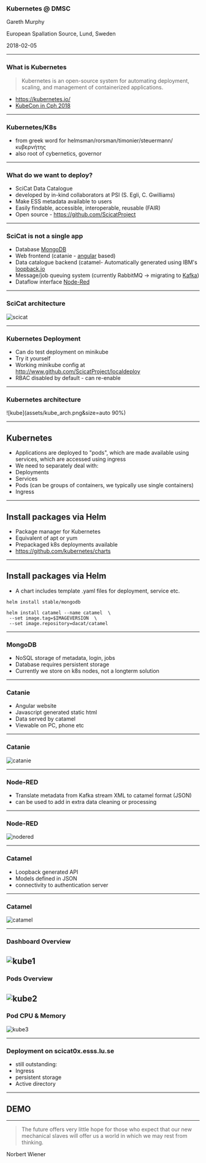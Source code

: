 ### Kubernetes @ DMSC


Gareth Murphy

European Spallation Source, Lund, Sweden

2018-02-05

---

### What is Kubernetes

> Kubernetes is an open-source system for automating
> deployment, scaling, and management of containerized
> applications.

- https://kubernetes.io/
- [KubeCon in Cph 2018](https://events.linuxfoundation.org/events/kubecon-cloudnativecon-europe-2018/)


---

### Kubernetes/K8s

- from greek word for helmsman/rorsman/timonier/steuermann/κυβερνήτης
- also root of cybernetics, governor





---

### What do we want to deploy?


- SciCat Data Catalogue
- developed by in-kind collaborators at PSI (S. Egli, C. Gwilliams)
- Make ESS metadata available to users
- Easily findable, accessible, interoperable, reusable (FAIR)
- Open source - https://github.com/ScicatProject



---
### SciCat is not a single app

- Database [MongoDB](https://www.mongodb.com/)
- Web frontend (catanie - [angular](http://angular.io) based)
- Data catalogue backend (catamel- Automatically generated using IBM's [loopback.io](http://loopback.io)
- Message/job queuing system (currently RabbitMQ -> migrating to [Kafka](http://kafka.apache.org))
- Dataflow interface [Node-Red](https://nodered.org/)

---

### SciCat architecture

![scicat](assets/SciCat.png)

---

### Kubernetes Deployment

- Can do test deployment on minikube
- Try it yourself
- Working minikube config at http://www.github.com/ScicatProject/localdeploy
- RBAC disabled by default - can re-enable




---

### Kubernetes architecture

![kube](assets/kube_arch.png&size=auto 90%)



---

## Kubernetes

- Applications are deployed to "pods", which are made available using services, which are accessed using ingress
- We need to separately deal with:
- Deployments
- Services
- Pods (can be groups of containers, we typically use single containers)
- Ingress


---

## Install packages via Helm

- Package manager for Kubernetes
- Equivalent of apt or yum
- Prepackaged k8s deployments available
- https://github.com/kubernetes/charts

---

## Install packages via Helm
- A chart includes template .yaml files for deployment,
service etc.
```
helm install stable/mongodb
```
```
helm install catamel --name catamel  \
 --set image.tag=$IMAGEVERSION  \
 --set image.repository=dacat/catamel
```
---

### MongoDB

- NoSQL storage of metadata, login, jobs
- Database requires persistent storage
- Currently we store on k8s nodes, not a longterm solution




---

### Catanie

- Angular website
- Javascript generated static html
- Data served by catamel
- Viewable on PC, phone etc

---

### Catanie
![catanie](assets/catanie2.png)


---

### Node-RED

- Translate metadata from Kafka stream XML to catamel format (JSON)
- can be used to add in extra data cleaning  or processing


---

### Node-RED

![nodered](assets/nodered.png)

---

### Catamel

- Loopback generated API
- Models defined in JSON
- connectivity to authentication server


---

### Catamel

![catamel](assets/catamel.png)

---

### Dashboard Overview

![kube1](assets/overview.png)
---

### Pods Overview

![kube2](assets/pods.png)
---

###  Pod CPU & Memory

![kube3](assets/kuberabbit.png)


---

### Deployment on scicat0x.esss.lu.se

- still outstanding:
- Ingress
- persistent storage
- Active directory

---

## DEMO

---

> The future offers very little hope for those who
> expect that our new mechanical slaves will offer
> us a world in which we may rest from thinking.

Norbert Wiener




